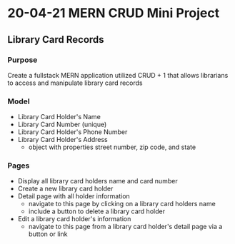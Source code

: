 # 20-04-21 MERN CRUD Mini Project
## Library Card Records

### Purpose
Create a fullstack MERN application utilized CRUD + 1 that allows librarians to access and manipulate library card records
### Model
- Library Card Holder's Name
- Library Card Number (unique)
- Library Card Holder's Phone Number
- Library Card Holder's Address
    - object with properties street number, zip code, and state
### Pages
- Display all library card holders name and card number
- Create a new library card holder
- Detail page with all holder information 
    - navigate to this page by clicking on a library card holders name
    - include a button to delete a library card holder
- Edit a library card holder's information
     - navigate to this page from a library card holder's detail page via a button or link
